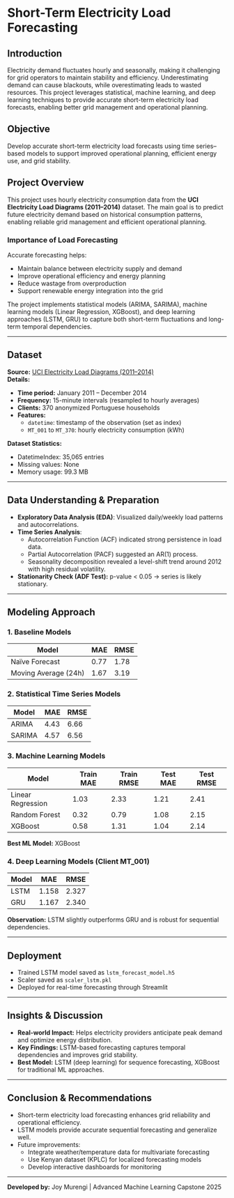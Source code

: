 # Short-Term Electricity Load Forecasting

## Introduction
Electricity demand fluctuates hourly and seasonally, making it challenging for grid operators to maintain stability and efficiency. Underestimating demand can cause blackouts, while overestimating leads to wasted resources. This project leverages statistical, machine learning, and deep learning techniques to provide accurate short-term electricity load forecasts, enabling better grid management and operational planning.

## Objective
Develop accurate short-term electricity load forecasts using time series–based models to support improved operational planning, efficient energy use, and grid stability.

## Project Overview
This project uses hourly electricity consumption data from the **UCI Electricity Load Diagrams (2011–2014)** dataset. The main goal is to predict future electricity demand based on historical consumption patterns, enabling reliable grid management and efficient operational planning.

### Importance of Load Forecasting
Accurate forecasting helps:

- Maintain balance between electricity supply and demand
- Improve operational efficiency and energy planning
- Reduce wastage from overproduction
- Support renewable energy integration into the grid

The project implements statistical models (ARIMA, SARIMA), machine learning models (Linear Regression, XGBoost), and deep learning approaches (LSTM, GRU) to capture both short-term fluctuations and long-term temporal dependencies.

---

## Dataset
**Source:** [UCI Electricity Load Diagrams (2011–2014)](https://archive.ics.uci.edu/ml/datasets/ElectricityLoadDiagrams20112014)  
**Details:**

- **Time period:** January 2011 – December 2014  
- **Frequency:** 15-minute intervals (resampled to hourly averages)  
- **Clients:** 370 anonymized Portuguese households  
- **Features:**  
  - `datetime`: timestamp of the observation (set as index)  
  - `MT_001` to `MT_370`: hourly electricity consumption (kWh)  

**Dataset Statistics:**

- DatetimeIndex: 35,065 entries  
- Missing values: None  
- Memory usage: 99.3 MB  

---

## Data Understanding & Preparation
- **Exploratory Data Analysis (EDA)**: Visualized daily/weekly load patterns and autocorrelations.
- **Time Series Analysis**:  
  - Autocorrelation Function (ACF) indicated strong persistence in load data.  
  - Partial Autocorrelation (PACF) suggested an AR(1) process.  
  - Seasonality decomposition revealed a level-shift trend around 2012 with high residual volatility.  
- **Stationarity Check (ADF Test):** p-value < 0.05 → series is likely stationary.

---

## Modeling Approach

### 1. Baseline Models
| Model             | MAE  | RMSE |
|------------------|------|------|
| Naïve Forecast    | 0.77 | 1.78 |
| Moving Average (24h) | 1.67 | 3.19 |

### 2. Statistical Time Series Models
| Model | MAE  | RMSE |
|-------|------|------|
| ARIMA | 4.43 | 6.66 |
| SARIMA | 4.57 | 6.56 |

### 3. Machine Learning Models
| Model            | Train MAE | Train RMSE | Test MAE | Test RMSE |
|-----------------|------------|------------|----------|-----------|
| Linear Regression | 1.03       | 2.33       | 1.21     | 2.41      |
| Random Forest     | 0.32       | 0.79       | 1.08     | 2.15      |
| XGBoost           | 0.58       | 1.31       | 1.04     | 2.14      |

**Best ML Model:** XGBoost

### 4. Deep Learning Models (Client MT_001)
| Model | MAE   | RMSE  |
|-------|-------|-------|
| LSTM  | 1.158 | 2.327 |
| GRU   | 1.167 | 2.340 |

**Observation:** LSTM slightly outperforms GRU and is robust for sequential dependencies.

---

## Deployment
- Trained LSTM model saved as `lstm_forecast_model.h5`
- Scaler saved as `scaler_lstm.pkl`
- Deployed for real-time forecasting through Streamlit

---

## Insights & Discussion
- **Real-world Impact:** Helps electricity providers anticipate peak demand and optimize energy distribution.
- **Key Findings:** LSTM-based forecasting captures temporal dependencies and improves grid stability.
- **Best Model:** LSTM (deep learning) for sequence forecasting, XGBoost for traditional ML approaches.

---

## Conclusion & Recommendations
- Short-term electricity load forecasting enhances grid reliability and operational efficiency.
- LSTM models provide accurate sequential forecasting and generalize well.
- Future improvements:
  - Integrate weather/temperature data for multivariate forecasting
  - Use Kenyan dataset (KPLC) for localized forecasting models
  - Develop interactive dashboards for monitoring

---

**Developed by:** Joy Murengi | Advanced Machine Learning Capstone 2025

